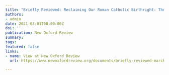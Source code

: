 ```yaml
---
title: "Briefly Reviewed: Reclaiming Our Roman Catholic Birthright: The Genius and Timeliness of the Traditional Latin Mass"
authors:
- admin
date: 2021-03-01T00:00:00Z
doi: ''
publication: New Oxford Review
summary: 
tags:
featured: false
links:
- name: View at New Oxford Review
  url: https://www.newoxfordreview.org/documents/briefly-reviewed-march-2021/

---
```

